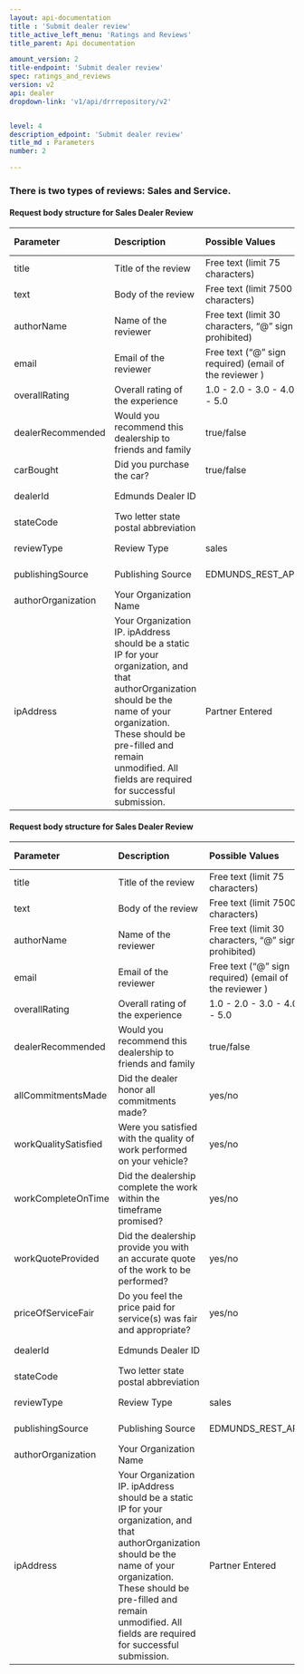 ```yaml
---
layout: api-documentation
title : 'Submit dealer review'
title_active_left_menu: 'Ratings and Reviews'
title_parent: Api documentation

amount_version: 2
title-endpoint: 'Submit dealer review'
spec: ratings_and_reviews
version: v2
api: dealer
dropdown-link: 'v1/api/drrrepository/v2'


level: 4
description_edpoint: 'Submit dealer review'
title_md : Parameters
number: 2

---
```


### There is two types of reviews: Sales and Service.

#### Request body structure for Sales Dealer Review

| Parameter          | Description                                               | Possible Values                                        | Entered By       | Default Value | Required |
|:-------------------|:----------------------------------------------------------|:-------------------------------------------------------|:-----------------|:------------- |:-------- |
| title              | Title of the review                                       | Free text (limit 75 characters)                        | Reviewer Entered |               | Yes      |
| text               | Body of the review                                        | Free text (limit 7500 characters)                      | Reviewer Entered |               | Yes      |
| authorName         | Name of the reviewer                                      | Free text (limit 30 characters, “@” sign prohibited)   | Reviewer Entered |               | Yes      |
| email              | Email of the reviewer                                     | Free text (“@” sign required) (email of the reviewer ) | Reviewer Entered |               | Yes      |
| overallRating      | Overall rating of the experience                          | 1.0 - 2.0 - 3.0 - 4.0 - 5.0                            | Reviewer Entered |               | Yes      |
| dealerRecommended  | Would you recommend this dealership to friends and family | true/false                                             | Reviewer Entered |               | Yes      |
| carBought          | Did you purchase the car?                                 | true/false                                             | Reviewer Entered |               | Yes      |
| dealerId           | Edmunds Dealer ID                                         |                                                        | Partner Entered  |               | Yes      |
| stateCode          | Two letter state postal abbreviation                      |                                                        | Partner Entered  |               | Yes      |
| reviewType         | Review Type                                               | sales                                                  | Partner Entered  |               | Yes      |
| publishingSource   | Publishing Source                                         | EDMUNDS_REST_API                                       | Partner Entered  |               | Yes      |
| authorOrganization | Your Organization Name                                    |                                                        | Partner Entered  |               | No       |
| ipAddress          | Your Organization IP. ipAddress should be a static IP for your organization, and that authorOrganization should be the name of your organization.  These should be pre-filled and remain unmodified.  All fields are required for successful submission. | Partner Entered |    |           | Yes       |

#### Request body structure for Sales Dealer Review

| Parameter            | Description                                                                        | Possible Values                                        | Entered By       | Default Value | Required |
|:---------------------|:-----------------------------------------------------------------------------------|:-------------------------------------------------------|:-----------------|:------------- |:-------- |
| title                | Title of the review                                                                | Free text (limit 75 characters)                        | Reviewer Entered |               | Yes      |
| text                 | Body of the review                                                                 | Free text (limit 7500 characters)                      | Reviewer Entered |               | Yes      |
| authorName           | Name of the reviewer                                                               | Free text (limit 30 characters, “@” sign prohibited)   | Reviewer Entered |               | Yes      |
| email                | Email of the reviewer                                                              | Free text (“@” sign required) (email of the reviewer ) | Reviewer Entered |               | Yes      |
| overallRating        | Overall rating of the experience                                                   | 1.0 - 2.0 - 3.0 - 4.0 - 5.0                            | Reviewer Entered |               | Yes      |
| dealerRecommended    | Would you recommend this dealership to friends and family                          | true/false                                             | Reviewer Entered |               | Yes      |
| allCommitmentsMade   | Did the dealer honor all commitments made?                                         | yes/no                                                 | Reviewer Entered |               | Yes      |
| workQualitySatisfied | Were you satisfied with the quality of work performed on your vehicle?             | yes/no                                                 | Reviewer Entered |               | Yes      |
| workCompleteOnTime   | Did the dealership complete the work within the timeframe promised?                | yes/no                                                 | Reviewer Entered |               | Yes      |
| workQuoteProvided    | Did the dealership provide you with an accurate quote of the work to be performed? | yes/no                                                 | Reviewer Entered |               | Yes      |
| priceOfServiceFair   | Do you feel the price paid for service(s) was fair and appropriate?                | yes/no                                                 | Reviewer Entered |               | Yes      |
| dealerId             | Edmunds Dealer ID                                                                  |                                                        | Partner Entered  |               | Yes      |
| stateCode            | Two letter state postal abbreviation                                               |                                                        | Partner Entered  |               | Yes      |
| reviewType           | Review Type                                                                        | sales                                                  | Partner Entered  |               | Yes      |
| publishingSource     | Publishing Source                                                                  | EDMUNDS_REST_API                                       | Partner Entered  |               | Yes      |
| authorOrganization   | Your Organization Name                                                             |                                                        | Partner Entered  |               | Yes      |
| ipAddress            | Your Organization IP. ipAddress should be a static IP for your organization, and that authorOrganization should be the name of your organization.  These should be pre-filled and remain unmodified.  All fields are required for successful submission. | Partner Entered |    |           | Yes       |

